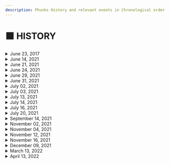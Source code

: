 ```yaml
---
description: Phunks History and relevant events in Chronological order
---
```


# 🟩 HISTORY

<details>

<summary>June 23, 2017 </summary>

* [LarvaLabs](https://twitter.com/larvalabs) Launches CryptoPunks

</details>

<details>

<summary>June 14, 2021</summary>

* Initial CryptoPhunks Mint - V1\
  [Etherscan](https://etherscan.io/tx/0x48db643b9ee37de131e23456ecf35c3a270cba12b4e952f02fe7e5af0bb2a0cc)

</details>

<details>

<summary>June 21, 2021</summary>

* Migrated to v2 Contract - V1 Contract Deprecated\
  [Etherscan](https://etherscan.io/tx/0x994a30d91c09ecf14aef8fe42140742584762d3522a2016bd386361e6d76d4e2)
* OpenSea Delisting #1
* Original Developers Send Letter to LarvaLabs\
  [Tweet](https://twitter.com/cryptophunks/status/1407183012781903876?s=21)

</details>

<details>

<summary>June 24, 2021</summary>

* OpenSea Relisting #1
* Changed name to "Not a Punk" and added Rarity borders to appease OpenSea\
  [Tweet](https://twitter.com/cryptophunks/status/1408082776213966850?s=21)
* [Ryder Ripps](https://twitter.com/ryder\_ripps) Mints CryptoPunk #3100 on Foundation - Sold for 2.2 ETH\
  [Etherscan](https://etherscan.io/tx/0x860c4012197ed2952ec00087bde974e58d674849f9f574b852430ed6b90a5572)

</details>

<details>

<summary>June 29, 2021</summary>

* OpenSea Delisting #2\
  [Discord](https://discord.com/channels/840362318033846333/840362318033846336/859457427900334090)

</details>

<details>

<summary>June 31, 2021</summary>

* [Ryder Ripps](https://twitter.com/ryder\_ripps) Receives first DMCA ever from Larva Labs.

</details>

<details>

<summary>July 02, 2021</summary>

* CryptoPhunks Sell Out! All 10,000 Phunks minted.
* 621 unique holders at sell out

</details>

<details>

<summary>July 03, 2021</summary>

* OpenSea Relisting #2\
  [Tweet](https://twitter.com/natechastain/status/1411442112462266371?s=20)

</details>

<details>

<summary>July 13, 2021</summary>

* OpenSea Delisting #3
* LarvaLabs [DMCA’s](https://twitter.com/CryptoPhunks/status/1415001685986922499?s=20\&t=yStTw92XA4d6Ay79jauP\_w) CryptoPhunks - First project to receive DMCA from LL

</details>

<details>

<summary>July 14, 2021</summary>

* Rarible Delisting

</details>

<details>

<summary>July 16, 2021</summary>

* Rarible Relisting\
  [Discord](https://discord.com/channels/840362318033846333/840362318033846336/865447175738621972)

</details>

<details>

<summary>July 20, 2021</summary>

* Foundation Letter to LarvaLabs, Devs leave project. Unwilling to counter DMCA.\
  [Foundation.app](https://foundation.app/@cryptophunks/\~/62017)
* Removed "Not a Punk" naming
* Added Phunk images to IPFS\
  [Discord](https://discord.com/channels/840362318033846333/853364785041899520/867075927984570388)

</details>

<details>

<summary>September 14, 2021</summary>

* Nate Chastain Resigns from OpenSea after caught insider trading\
  [Tweet](http://twitter.com/TAYL0RWTF/status/1437935051065348099?s=20)

</details>

<details>

<summary>November 02, 2021</summary>

* Launch of [NotLarvaLabs.com](https://twitter.com/NotLarvaLabs)

</details>

<details>

<summary>November 04, 2021</summary>

* Record Breaking Alien Phunk Sale for 31 ETH ($140,000)\
  [Tweet](https://twitter.com/phunkbot/status/1456316441012187145?s=21)

</details>

<details>

<summary>November 12, 2021</summary>

* Record Breaking Ape Phunk Sale for 21.69 ETH ($100,000)\
  [Tweet](https://twitter.com/phunkbot/status/1459110126581956615?s=21)

</details>

<details>

<summary>November 16, 2021</summary>

* Record Breaking Alien Phunk Sale for 40 ETH ($167,000)\
  [Tweet](https://twitter.com/PhunkBot/status/1460777119559077894)

</details>

<details>

<summary>December 09, 2021</summary>

* Record Breaking Alien Phunk Sale for 97.0 ETH ($421,193)\
  [Tweet](https://twitter.com/NotLarvaLabs/status/1468931193584246786?s=20\&t=DXnunJPLzRcUlrPllVT\_TQ)

</details>

<details>

<summary>March 13, 2022</summary>

* LarvaLabs sells Punks and Meebits IP to [YugaLabs](https://twitter.com/yugalabs)\
  [Tweet](https://twitter.com/larvalabs/status/1502421713153318918?s=20\&t=yStTw92XA4d6Ay79jauP\_w)

</details>

<details>

<summary>April 13, 2022</summary>

* OpenSea Relisting #3\
  [Tweet](https://twitter.com/Kenogas/status/1514314569828614150?s=20\&t=xmeRflETillDBGwkz9-5Hw)

</details>
